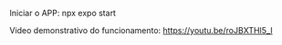 Iniciar o APP:
npx expo start 

  
Video demonstrativo do funcionamento:
https://youtu.be/roJBXTHI5_I
 
